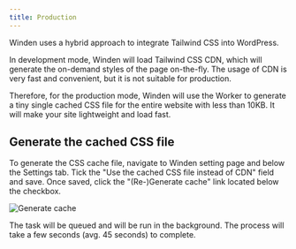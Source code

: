 ```yaml
---
title: Production
---
```


Winden uses a hybrid approach to integrate Tailwind CSS into WordPress.

In development mode, Winden will load Tailwind CSS CDN, which will generate the on-demand styles of the page on-the-fly. The usage of CDN is very fast and convenient, but it is not suitable for production.

Therefore, for the production mode, Winden will use the Worker to generate a tiny single cached CSS file for the entire website with less than 10KB. It will make your site lightweight and load fast.

## Generate the cached CSS file

To generate the CSS cache file, navigate to Winden setting page and below the Settings tab. Tick the "Use the cached CSS file instead of CDN" field and save. Once saved, click the "(Re-)Generate cache" link located below the checkbox.

![Generate cache](/img/generate-cache.png)

The task will be queued and will be run in the background. The process will take a few seconds (avg. 45 seconds) to complete.